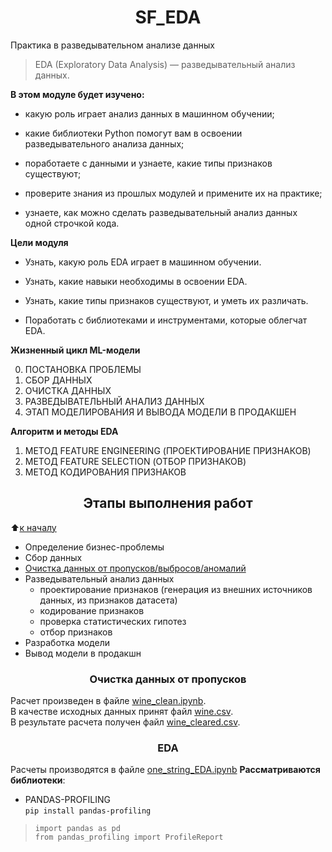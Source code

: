 # <center> SF_EDA
Практика в разведывательном анализе данных

> EDA (Exploratory Data Analysis) — разведывательный анализ данных.  

**В этом модуле будет изучено:** 
* какую роль играет анализ данных в машинном обучении;

* какие библиотеки Python помогут вам в освоении разведывательного анализа данных;

* поработаете с данными и узнаете, какие типы признаков существуют;

* проверите знания из прошлых модулей и примените их на практике;

* узнаете, как можно сделать разведывательный анализ данных одной строчкой кода.

**Цели модуля**
* Узнать, какую роль EDA играет в машинном обучении.

* Узнать, какие навыки необходимы в освоении EDA.

* Узнать, какие типы признаков существуют, и уметь их различать.

* Поработать с библиотеками и инструментами, которые облегчат EDA.

**Жизненный цикл ML-модели**

0. ПОСТАНОВКА ПРОБЛЕМЫ
1. СБОР ДАННЫХ
2. ОЧИСТКА ДАННЫХ
3. РАЗВЕДЫВАТЕЛЬНЫЙ АНАЛИЗ ДАННЫХ 
4. ЭТАП МОДЕЛИРОВАНИЯ И ВЫВОДА МОДЕЛИ В ПРОДАКШЕН 
   
**Алгоритм и методы EDA**

1. МЕТОД FEATURE ENGINEERING (ПРОЕКТИРОВАНИЕ ПРИЗНАКОВ)
2. МЕТОД FEATURE SELECTION (ОТБОР ПРИЗНАКОВ)
3. МЕТОД КОДИРОВАНИЯ ПРИЗНАКОВ


## <center> Этапы выполнения работ
:arrow_up:[к началу](#sf_eda)

* Определение бизнес-проблемы
* Сбор данных
* [Очистка данных от пропусков/выбросов/аномалий](#очистка-данных-от-пропусков)
* Разведывательный анализ данных
    + проектирование признаков (генерация из внешних источников данных, из признаков датасета)
    + кодирование признаков
    + проверка статистических гипотез
    + отбор признаков
* Разработка модели
* Вывод модели в продакшн

### <center> Очистка данных от пропусков
Расчет произведен в файле [wine_clean.ipynb]().  
В качестве исходных данных принят файл [wine.csv]().  
В результате расчета получен файл [wine_cleared.csv]().


### <center> EDA
Расчеты производятся в файле [one_string_EDA.ipynb]()
**Рассматриваются библиотеки**:  
* PANDAS-PROFILING  
`pip install pandas-profiling`  
> `import pandas as pd`  
> `from pandas_profiling import ProfileReport`
